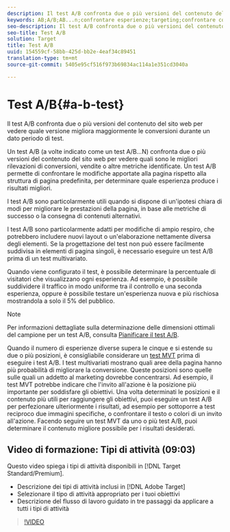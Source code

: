```yaml
---
description: Il test A/B confronta due o più versioni del contenuto del sito web per vedere quale versione migliora maggiormente le conversioni durante un dato periodo di test.
keywords: AB;A/B;AB...n;confrontare esperienze;targeting;confrontare contenuti
seo-description: Il test A/B confronta due o più versioni del contenuto del sito web per vedere quale versione migliora maggiormente le conversioni durante un dato periodo di test.
seo-title: Test A/B
solution: Target
title: Test A/B
uuid: 154559cf-58bb-425d-bb2e-4eaf34c89451
translation-type: tm+mt
source-git-commit: 5405e95cf516f973b69834ac114a1e351cd3040a

---
```



# Test A/B{#a-b-test}

Il test A/B confronta due o più versioni del contenuto del sito web per vedere quale versione migliora maggiormente le conversioni durante un dato periodo di test.

Un test A/B (a volte indicato come un test A/B...N) confronta due o più versioni del contenuto del sito web per vedere quali sono le migliori rilevazioni di conversioni, vendite o altre metriche identificate. Un test A/B permette di confrontare le modifiche apportate alla pagina rispetto alla struttura di pagina predefinita, per determinare quale esperienza produce i risultati migliori.

I test A/B sono particolarmente utili quando si dispone di un&#39;ipotesi chiara di modi per migliorare le prestazioni della pagina, in base alle metriche di successo o la consegna di contenuti alternativi.

I test A/B sono particolarmente adatti per modifiche di ampio respiro, che potrebbero includere nuovi layout o un&#39;elaborazione nettamente diversa degli elementi. Se la progettazione del test non può essere facilmente suddivisa in elementi di pagina singoli, è necessario eseguire un test A/B prima di un test multivariato.

Quando viene configurato il test, è possibile determinare la percentuale di visitatori che visualizzano ogni esperienza. Ad esempio, è possibile suddividere il traffico in modo uniforme tra il controllo e una seconda esperienza, oppure è possibile testare un&#39;esperienza nuova e più rischiosa mostrandola a solo il 5% del pubblico.

>[!NOTE]
>
>Per informazioni dettagliate sulla determinazione delle dimensioni ottimali del campione per un test A/B, consulta [Pianificare il test A/B](../../c-activities/t-test-ab/sample-size-determination.md#concept_2801F552DB874C20B8A17C1B774C0383).

Quando il numero di esperienze diverse supera le cinque e si estende su due o più posizioni, è consigliabile considerare un [test MVT](https://marketing.adobe.com/resources/help/en_US/target/mvt/) prima di eseguire i test A/B. I test multivariati mostrano quali aree della pagina hanno più probabilità di migliorare la conversione. Queste posizioni sono quelle sulle quali un addetto al marketing dovrebbe concentrarsi. Ad esempio, il test MVT potrebbe indicare che l&#39;invito all&#39;azione è la posizione più importante per soddisfare gli obiettivi. Una volta determinati le posizioni e il contenuto più utili per raggiungere gli obiettivi, puoi eseguire un test A/B per perfezionare ulteriormente i risultati, ad esempio per sottoporre a test reciproco due immagini specifiche, o confrontare il testo o colori di un invito all&#39;azione. Facendo seguire un test MVT da uno o più test A/B, puoi determinare il contenuto migliore possibile per i risultati desiderati.

## Video di formazione: Tipi di attività (09:03)

Questo video spiega i tipi di attività disponibili in [!DNL Target Standard/Premium].

* Descrizione dei tipi di attività inclusi in [!DNL Adobe Target]
* Selezionare il tipo di attività appropriato per i tuoi obiettivi
* Descrizione del flusso di lavoro guidato in tre passaggi da applicare a tutti i tipi di attività

>[!VIDEO](https://video.tv.adobe.com/v/17386)
